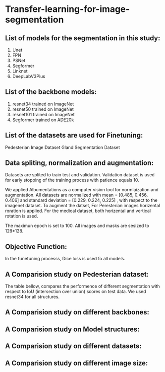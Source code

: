 # Transfer-learning-for-image-segmentation

## List of models for the segmentation in this study:
1. Unet
2. FPN
3. PSNet
4. Segformer
5. Linknet
6. DeepLabV3Plus
## List of the backbone models:
1. resnet34 trained on ImageNet
2. resnet50 trained on ImageNet
3. resnet101 trained on ImageNet
4. Segformer trained on ADE20k

## List of the datasets are used for Finetuning:
Pedesterian Image Dataset
Gland Segmentation Dataset

## Data spliting, normalization and augmentation:

Datasets are splited to train test and validation. Validation dataset is used for early stopping of the training process with patience equals 10.

We applied Albumentations as a computer vision tool for normlaization and augmentation. All datasets are normalized with mean = [0.485, 0.456, 0.406]  and standard deviation = [0.229, 0.224, 0.225] , with respect to the imagenet dataset. 
To augment the datset, For Peresterian images horizental roration is applied. For the medical dataset, both horizental and vertical rotation is used.

The maximun epoch is set to 100.
All images and masks are sesized to 128*128.

## Objective Function:
In the funetuning processs, Dice loss is used fo all models.
## A Comparision study on Pedesterian dataset:
The table bellow, compares the performence of different segmentation with respect to IoU (intersection over union) scores on test data.
We used resnet34 for all structures. 






## A Comparision study on different backbones:
## A Comparision study on Model structures:
## A Comparision study on different datasets:
## A Comparision study on different image size:

